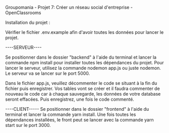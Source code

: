 Groupomania - Projet 7: Créer un réseau social d'entreprise - OpenClassrooms

Installation du projet :

Vérifier le fichier .env.example afin d'avoir toutes les données pour lancer le projet.

----SERVEUR----

Se positionner dans le dossier "backend" à l'aide du terminal et lancer la commande npm install pour installer toutes les dépendances du projet.
Pour lancer le serveur, utilisez la commande nodemon app.js ou juste nodemon. Le serveur va se lancer sur le port 5000.

Dans le fichier app.js, veuillez décommenter le code se situant à la fin du fichier puis enregistrer. Vos tables vont se créer et il faudra commenter de nouveau le code car à chaque sauvegarde, les données de votre database seront effacées. Puis enregistrez, une fois le code commenté.

----CLIENT-----
Se positionner dans le dossier "frontend" à l'aide du terminal et lancer la commande yarn install. 
Une fois toutes les dépendances installées, le front peut se lancer avec la commande yarn start sur le port 3000.

